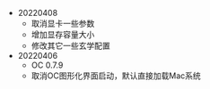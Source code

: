 - 20220408
  - 取消显卡一些参数
  - 增加显存容量大小
  - 修改其它一些玄学配置
- 20220406
  - OC 0.7.9 
  - 取消OC图形化界面启动，默认直接加载Mac系统
